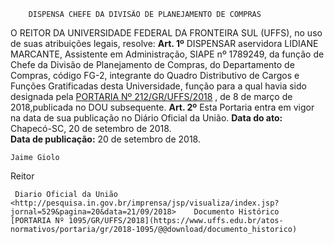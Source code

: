         DISPENSA CHEFE DA DIVISÃO DE PLANEJAMENTO DE COMPRAS  

 O REITOR DA UNIVERSIDADE FEDERAL DA FRONTEIRA SUL (UFFS), no uso de suas atribuições legais, resolve:   **Art. 1º** DISPENSAR aservidora LIDIANE MARCANTE, Assistente em Administração, SIAPE nº 1789249, da função de Chefe da Divisão de Planejamento de Compras, do Departamento de Compras, código FG-2, integrante do Quadro Distributivo de Cargos e Funções Gratificadas desta Universidade, função para a qual havia sido designada pela [PORTARIA Nº 212/GR/UFFS/2018](https://www.uffs.edu.br/atos-normativos/portaria/gr/2018-0212)  , de 8 de março de 2018,publicada no DOU subsequente.   **Art. 2º** Esta Portaria entra em vigor na data de sua publicação no Diário Oficial da União.      **Data do ato:** Chapecó-SC, 20 de setembro de 2018.   
 **Data de publicação:**  20 de setembro de 2018. 

    Jaime Giolo   
 Reitor 

     Diario Oficial da União <http://pesquisa.in.gov.br/imprensa/jsp/visualiza/index.jsp?jornal=529&pagina=20&data=21/09/2018>    Documento Histórico  [PORTARIA Nº 1095/GR/UFFS/2018](https://www.uffs.edu.br/atos-normativos/portaria/gr/2018-1095/@@download/documento_historico)     
      